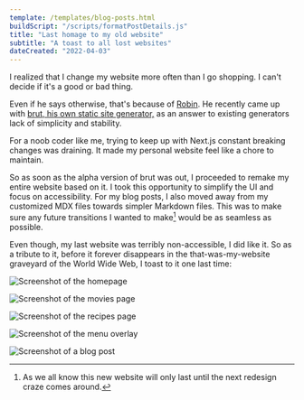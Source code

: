 ```yaml
---
template: /templates/blog-posts.html
buildScript: "/scripts/formatPostDetails.js"
title: "Last homage to my old website"
subtitle: "A toast to all lost websites"
dateCreated: "2022-04-03"
---
```


I realized that I change my website more often than I go shopping. I can't decide if it's a good or bad thing.

Even if he says otherwise, that's because of [Robin](https://robinmetral.com/). He recently came up with [brut, his own static site generator,](https://brut.pages.dev/) as an answer to existing generators lack of simplicity and stability.

For a noob coder like me, trying to keep up with Next.js constant breaking changes was draining. It made my personal website feel like a chore to maintain.

So as soon as the alpha version of brut was out, I proceeded to remake my entire website based on it. I took this opportunity to simplify the UI and focus on accessibility. For my blog posts, I also moved away from my customized MDX files towards simpler Markdown files. This was to make sure any future transitions I wanted to make[^1] would be as seamless as possible.

Even though, my last website was terribly non-accessible, I did like it. So as a tribute to it, before it forever disappears in the that-was-my-website graveyard of the World Wide Web, I toast to it one last time:

![Screenshot of the homepage](/images/20220403-old-website5.webp)

![Screenshot of the movies page](/images/20220403-old-website4.webp)

![Screenshot of the recipes page](/images/20220403-old-website2.webp)

![Screenshot of the menu overlay](/images/20220403-old-website1.webp)

![Screenshot of a blog post](/images/20220403-old-website3.webp)

[^1]: As we all know this new website will only last until the next redesign craze comes around.
